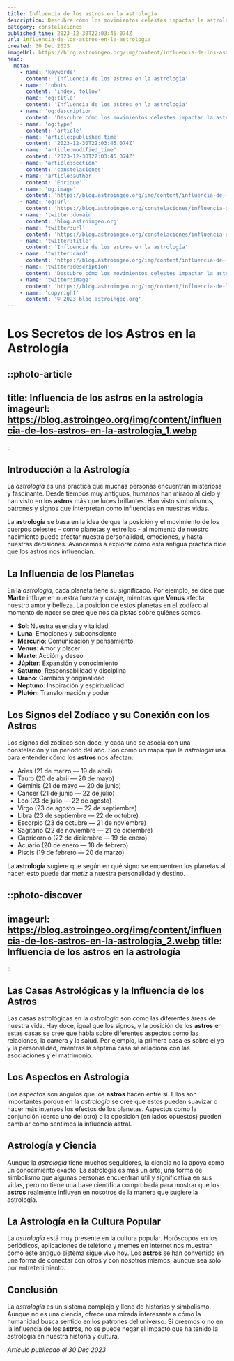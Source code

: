```yaml
---
title: Influencia de los astros en la astrología
description: Descubre cómo los movimientos celestes impactan la astrología y la vida cotidiana en nuestra exploración de la milenaria conexión entre astros y destino.
category: constelaciones
published_time: 2023-12-30T22:03:45.074Z
url: influencia-de-los-astros-en-la-astrologia
created: 30 Dec 2023
imageUrl: https://blog.astroingeo.org/img/content/influencia-de-los-astros-en-la-astrologia_1.webp
head:
  meta:
    - name: 'keywords'
      content: 'Influencia de los astros en la astrología'
    - name: 'robots'
      content: 'index, follow'
    - name: 'og:title'
      content: 'Influencia de los astros en la astrología'
    - name: 'og:description'
      content: 'Descubre cómo los movimientos celestes impactan la astrología y la vida cotidiana en nuestra exploración de la milenaria conexión entre astros y destino.'
    - name: 'og:type'
      content: 'article'
    - name: 'article:published_time'
      content: '2023-12-30T22:03:45.074Z'
    - name: 'article:modified_time'
      content: '2023-12-30T22:03:45.074Z'
    - name: 'article:section'
      content: 'constelaciones'
    - name: 'article:author'
      content: 'Enrique'
    - name: 'og:image'
      content: 'https://blog.astroingeo.org/img/content/influencia-de-los-astros-en-la-astrologia_1.webp'
    - name: 'og:url'
      content: 'https://blog.astroingeo.org/constelaciones/influencia-de-los-astros-en-la-astrologia'
    - name: 'twitter:domain'
      content: 'blog.astroingeo.org'
    - name: 'twitter:url'
      content: 'https://blog.astroingeo.org/constelaciones/influencia-de-los-astros-en-la-astrologia'
    - name: 'twitter:title'
      content: 'Influencia de los astros en la astrología'
    - name: 'twitter:card'
      content: 'https://blog.astroingeo.org/img/content/influencia-de-los-astros-en-la-astrologia_1.webp'
    - name: 'twitter:description'
      content: 'Descubre cómo los movimientos celestes impactan la astrología y la vida cotidiana en nuestra exploración de la milenaria conexión entre astros y destino.'
    - name: 'twitter:image'
      content: 'https://blog.astroingeo.org/img/content/influencia-de-los-astros-en-la-astrologia_1.webp'
    - name: 'copyright'
      content: '© 2023 blog.astroingeo.org'
---
```

# Los Secretos de los Astros en la Astrología

::photo-article
---
title: Influencia de los astros en la astrología
imageurl: https://blog.astroingeo.org/img/content/influencia-de-los-astros-en-la-astrologia_1.webp
---
::

## Introducción a la Astrología

La _astrología_ es una práctica que muchas personas encuentran misteriosa y fascinante. Desde tiempos muy antiguos, humanos han mirado al cielo y han visto en los **astros** más que luces brillantes. Han visto simbolismos, patrones y signos que interpretan como influencias en nuestras vidas.

La **astrología** se basa en la idea de que la posición y el movimiento de los cuerpos celestes - como planetas y estrellas - al momento de nuestro nacimiento puede afectar nuestra personalidad, emociones, y hasta nuestras decisiones. Avancemos a explorar cómo esta antigua práctica dice que los astros nos influencian.

## La Influencia de los Planetas

En la _astrología_, cada planeta tiene su significado. Por ejemplo, se dice que **Marte** influye en nuestra fuerza y coraje, mientras que **Venus** afecta nuestro amor y belleza. La posición de estos planetas en el zodíaco al momento de nacer se cree que nos da pistas sobre quiénes somos.

- **Sol**: Nuestra esencia y vitalidad
- **Luna**: Emociones y subconsciente
- **Mercurio**: Comunicación y pensamiento
- **Venus**: Amor y placer
- **Marte**: Acción y deseo
- **Júpiter**: Expansión y conocimiento
- **Saturno**: Responsabilidad y disciplina
- **Urano**: Cambios y originalidad
- **Neptuno**: Inspiración y espiritualidad
- **Plutón**: Transformación y poder

## Los Signos del Zodíaco y su Conexión con los Astros

Los signos del zodiaco son doce, y cada uno se asocia con una constelación y un periodo del año. Son como un mapa que la _astrología_ usa para entender cómo los **astros** nos afectan:

- Aries (21 de marzo — 19 de abril)
- Tauro (20 de abril — 20 de mayo)
- Géminis (21 de mayo — 20 de junio)
- Cáncer (21 de junio — 22 de julio)
- Leo (23 de julio — 22 de agosto)
- Virgo (23 de agosto — 22 de septiembre)
- Libra (23 de septiembre — 22 de octubre)
- Escorpio (23 de octubre — 21 de noviembre)
- Sagitario (22 de noviembre — 21 de diciembre)
- Capricornio (22 de diciembre — 19 de enero)
- Acuario (20 de enero — 18 de febrero)
- Piscis (19 de febrero — 20 de marzo)

La **astrología** sugiere que según en qué signo se encuentren los planetas al nacer, esto puede dar _matiz_ a nuestra personalidad y destino.


::photo-discover
---
imageurl: https://blog.astroingeo.org/img/content/influencia-de-los-astros-en-la-astrologia_2.webp
title: Influencia de los astros en la astrología
---
::

## Las Casas Astrológicas y la Influencia de los Astros

Las casas astrológicas en la _astrología_ son como las diferentes áreas de nuestra vida. Hay doce, igual que los signos, y la posición de los **astros** en estas casas se cree que habla sobre diferentes aspectos como las relaciones, la carrera y la salud. Por ejemplo, la primera casa es sobre el yo y la personalidad, mientras la séptima casa se relaciona con las asociaciones y el matrimonio.

## Los Aspectos en Astrología

Los aspectos son ángulos que los **astros** hacen entre sí. Ellos son importantes porque en la _astrología_ se cree que estos pueden suavizar o hacer más intensos los efectos de los planetas. Aspectos como la conjunción (cerca uno del otro) o la oposición (en lados opuestos) pueden cambiar cómo sentimos la influencia astral.

## Astrología y Ciencia

Aunque la _astrología_ tiene muchos seguidores, la ciencia no la apoya como un conocimiento exacto. La astrología es más un arte, una forma de simbolismo que algunas personas encuentran útil y significativa en sus vidas, pero no tiene una base científica comprobada para mostrar que los **astros** realmente influyen en nosotros de la manera que sugiere la astrología.

## La Astrología en la Cultura Popular

La _astrología_ está muy presente en la cultura popular. Horóscopos en los periódicos, aplicaciones de teléfono y memes en internet nos muestran cómo este antiguo sistema sigue vivo hoy. Los **astros** se han convertido en una forma de conectar con otros y con nosotros mismos, aunque sea solo por entretenimiento.

## Conclusión

La _astrología_ es un sistema complejo y lleno de historias y simbolismo. Aunque no es una ciencia, ofrece una mirada interesante a cómo la humanidad busca sentido en los patrones del universo. Si creemos o no en la influencia de los **astros**, no se puede negar el impacto que ha tenido la astrología en nuestra historia y cultura.

_Artículo publicado el 30 Dec 2023_